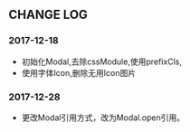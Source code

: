 ## CHANGE LOG
### 2017-12-18

* 初始化Modal,去除cssModule,使用prefixCls,
* 使用字体Icon,删除无用Icon图片

### 2017-12-28
* 更改Modal引用方式，改为Modal.open引用。